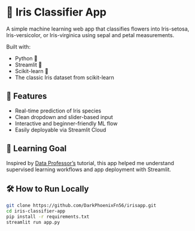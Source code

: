 # 🌸 Iris Classifier App

A simple machine learning web app that classifies flowers into Iris-setosa, Iris-versicolor, or Iris-virginica using sepal and petal measurements.

Built with:
- Python 🐍
- Streamlit 🎈
- Scikit-learn 🤖
- The classic Iris dataset from scikit-learn

## 🚀 Features
- Real-time prediction of Iris species
- Clean dropdown and slider-based input
- Interactive and beginner-friendly ML flow
- Easily deployable via Streamlit Cloud

## 🧠 Learning Goal
Inspired by [Data Professor’s](https://youtu.be/JwSS70SZdyM) tutorial, this app helped me understand supervised learning workflows and app deployment with Streamlit.


## 🛠️ How to Run Locally
```bash
git clone https://github.com/DarkPhoenixFn56/irisapp.git
cd iris-classifier-app
pip install -r requirements.txt
streamlit run app.py
